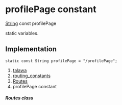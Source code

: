 
<div>

# profilePage constant

</div>


[String](https://api.flutter.dev/flutter/dart-core/String-class.html)
const profilePage



static variables.



## Implementation

``` language-dart
static const String profilePage = "/profilePage";
```







1.  [talawa](../../index.html)
2.  [routing_constants](../../constants_routing_constants/)
3.  [Routes](../../constants_routing_constants/Routes-class.html)
4.  profilePage constant

##### Routes class







